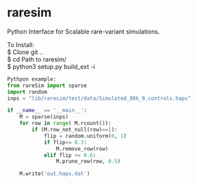 # raresim
Python Interface for Scalable rare-variant simulations. 


To Install:  
  $ Clone git ..  
  $ cd Path to raresim/    <br/>
  $ python3 setup.py build_ext -i  <br/>

```python
Pythpon example:
from rareSim import sparse 
import random
inps = "lib/raresim/test/data/Simulated_80k_9.controls.haps"

if __name__ == '__main__':
	M = sparse(inps)
	for row in range( M.rcount()):
		if (M.row_not_null(row)==1):
			flip = random.uniform(0, 1)
			if flip<= 0.3:
				M.remove_row(row)
			elif flip <= 0.6:
				M.prune_row(row, 0.5)

	M.write('out.haps.dat')
  ```
